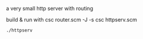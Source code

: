 a very small http server with routing

build & run with
	csc router.scm -J -s
	csc httpserv.scm

	./httpserv
